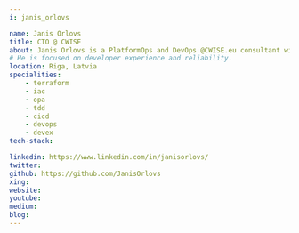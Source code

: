 ```yaml
---
i: janis_orlovs

name: Janis Orlovs
title: CTO @ CWISE
about: Janis Orlovs is a PlatformOps and DevOps @CWISE.eu consultant with more than 13 years experience in the field. 
# He is focused on developer experience and reliability. 
location: Riga, Latvia
specialities:
    - terraform
    - iac
    - opa
    - tdd
    - cicd
    - devops
    - devex
tech-stack: 

linkedin: https://www.linkedin.com/in/janisorlovs/
twitter: 
github: https://github.com/JanisOrlovs
xing: 
website: 
youtube: 
medium: 
blog: 
---
```

